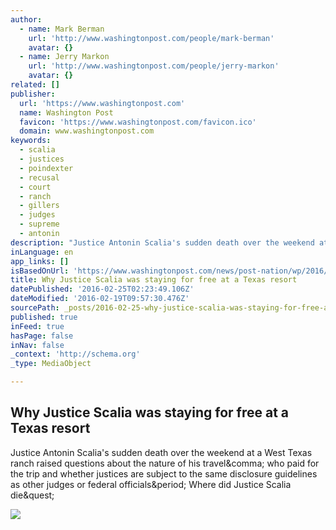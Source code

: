 ```yaml
---
author:
  - name: Mark Berman
    url: 'http://www.washingtonpost.com/people/mark-berman'
    avatar: {}
  - name: Jerry Markon
    url: 'http://www.washingtonpost.com/people/jerry-markon'
    avatar: {}
related: []
publisher:
  url: 'https://www.washingtonpost.com'
  name: Washington Post
  favicon: 'https://www.washingtonpost.com/favicon.ico'
  domain: www.washingtonpost.com
keywords:
  - scalia
  - justices
  - poindexter
  - recusal
  - court
  - ranch
  - gillers
  - judges
  - supreme
  - antonin
description: "Justice Antonin Scalia's sudden death over the weekend at a West Texas ranch raised questions about the nature of his travel, who paid for the trip and whether justices are subject to the same disclosure guidelines as other judges or federal officials. Where did Justice Scalia die?"
inLanguage: en
app_links: []
isBasedOnUrl: 'https://www.washingtonpost.com/news/post-nation/wp/2016/02/17/justice-scalias-death-and-questions-about-who-pays-for-supreme-court-justices-to-visit-remote-resorts/?postshare=2421455837979885&tid=ss_fb'
title: Why Justice Scalia was staying for free at a Texas resort
datePublished: '2016-02-25T02:23:49.106Z'
dateModified: '2016-02-19T09:57:30.476Z'
sourcePath: _posts/2016-02-25-why-justice-scalia-was-staying-for-free-at-a-texas-resort.md
published: true
inFeed: true
hasPage: false
inNav: false
_context: 'http://schema.org'
_type: MediaObject

---
```

<article style=""><h1>Why Justice Scalia was staying for free at a Texas resort</h1><p>Justice Antonin Scalia's sudden death over the weekend at a West Texas ranch raised questions about the nature of his travel&amp;comma; who paid for the trip and whether justices are subject to the same disclosure guidelines as other judges or federal officials&amp;period; Where did Justice Scalia die&amp;quest;</p><img src="http://img.washingtonpost.com/rf/image_908w/2010-2019/WashingtonPost/2016/02/14/National-Politics/Images/510204032.jpg" /></article>